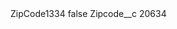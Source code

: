 <?xml version="1.0" encoding="UTF-8"?>
<CustomMetadata xmlns="http://soap.sforce.com/2006/04/metadata" xmlns:xsi="http://www.w3.org/2001/XMLSchema-instance" xmlns:xsd="http://www.w3.org/2001/XMLSchema">
    <label>ZipCode1334</label>
    <protected>false</protected>
    <values>
        <field>Zipcode__c</field>
        <value xsi:type="xsd:string">20634</value>
    </values>
</CustomMetadata>
